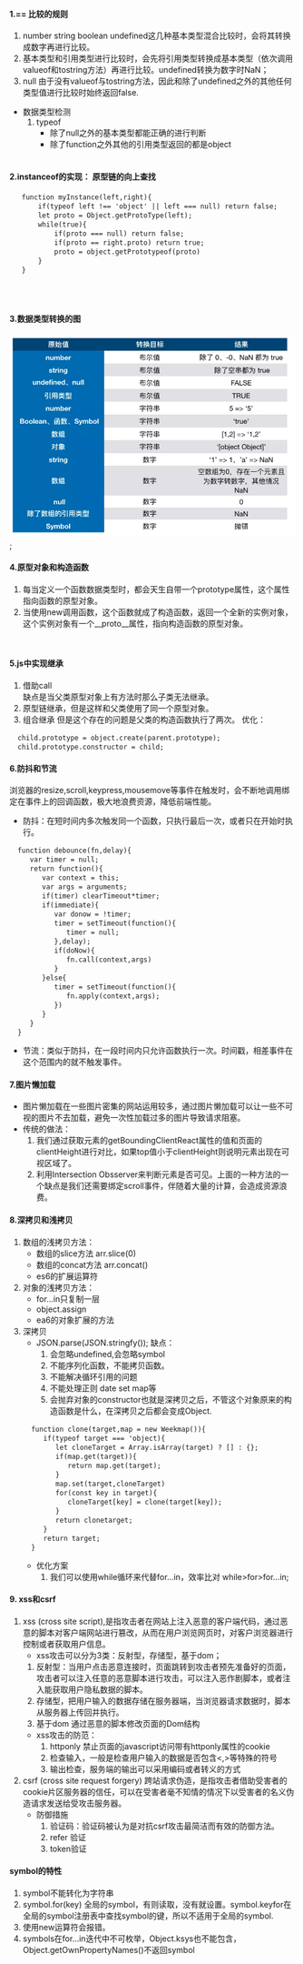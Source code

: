 #### 1.== 比较的规则
   1. number string boolean undefined这几种基本类型混合比较时，会将其转换成数字再进行比较。
   2. 基本类型和引用类型进行比较时，会先将引用类型转换成基本类型（依次调用valueof和tostring方法）再进行比较。undefined转换为数字时NaN；
   3. null 由于没有valueof与tostring方法，因此和除了undefined之外的其他任何类型值进行比较时始终返回false.
+ 数据类型检测
   1. typeof 
      + 除了null之外的基本类型都能正确的进行判断
      + 除了function之外其他的引用类型返回的都是object
<br/><br/>

#### 2.instanceof的实现： 原型链的向上查找
   ```
      function myInstance(left,right){
          if(typeof left !== 'object' || left === null) return false;
          let proto = Object.getProtoType(left);
          while(true){
              if(proto === null) return false;
              if(proto == right.proto) return true;
              proto = object.getPrototypeof(proto)
          }
      }
   ```
<br><br>

#### 3.数据类型转换的图
![](media/data.png);
<br/>

#### 4.原型对象和构造函数
   1. 每当定义一个函数数据类型时，都会天生自带一个prototype属性，这个属性指向函数的原型对象。
   2. 当使用new调用函数，这个函数就成了构造函数，返回一个全新的实例对象，这个实例对象有一个__proto__属性，指向构造函数的原型对象。
<br/>

#### 5.js中实现继承
   1. 借助call<br/>
   缺点是当父类原型对象上有方法时那么子类无法继承。
   2. 原型链继承，但是这样和父类使用了同一个原型对象。
   3. 组合继承
   但是这个存在的问题是父类的构造函数执行了两次。
   优化：
   ```
     child.prototype = object.create(parent.prototype);
     child.prototype.constructor = child;
   ```
#### 6.防抖和节流
   浏览器的resize,scroll,keypress,mousemove等事件在触发时，会不断地调用绑定在事件上的回调函数，极大地浪费资源，降低前端性能。
   + 防抖：在短时间内多次触发同一个函数，只执行最后一次，或者只在开始时执行。
   ```
     function debounce(fn,delay){
        var timer = null;
        return function(){
           var context = this;
           var args = arguments;
           if(timer) clearTimeout*timer;
           if(immediate){
              var donow = !timer;
              timer = setTimeout(function(){
                 timer = null;
              },delay);
              if(doNow){
                 fn.call(context,args)
              }
           }else{
              timer = setTimeout(function(){
                 fn.apply(context,args);
              })
           }
        }
     }
   ```
   + 节流：类似于防抖，在一段时间内只允许函数执行一次。时间戳，相差事件在这个范围内的就不触发事件。
#### 7.图片懒加载
   + 图片懒加载在一些图片密集的网站运用较多，通过图片懒加载可以让一些不可视的图片不去加载，避免一次性加载过多的图片导致请求阻塞。
   + 传统的做法：
      1. 我们通过获取元素的getBoundingClientReact属性的值和页面的clientHeight进行对比，如果top值小于clientHeight则说明元素出现在可视区域了。
      2. 利用Intersection Obsserver来判断元素是否可见。上面的一种方法的一个缺点是我们还需要绑定scroll事件，伴随着大量的计算，会造成资源浪费。
#### 8.深拷贝和浅拷贝
   1. 数组的浅拷贝方法：
      + 数组的slice方法 arr.slice(0)
      + 数组的concat方法 arr.concat()
      + es6的扩展运算符
   2. 对象的浅拷贝方法：
      + for...in只复制一层
      + object.assign
      + ea6的对象扩展的方法
   3. 深拷贝
      + JSON.parse(JSON.stringfy());
      缺点：
         1. 会忽略undefined,会忽略symbol
         2. 不能序列化函数，不能拷贝函数。
         3. 不能解决循环引用的问题
         4. 不能处理正则 date set map等
         5. 会抛弃对象的constructor也就是深拷贝之后，不管这个对象原来的构造函数是什么，在深拷贝之后都会变成Object.
      ```
        function clone(target,map = new Weekmap()){
           if(typeof target === 'object){
              let cloneTarget = Array.isArray(target) ? [] : {};
              if(map.get(target)){
                 return map.get(target);
              }
              map.set(target,cloneTarget)
              for(const key in target){
                 cloneTarget[key] = clone(target[key]);
              }
              return clonetarget;
           }
           return target;
        }
      ``` 
      + 优化方案
         1. 我们可以使用while循环来代替for...in，效率比对 while>for>for...in;

#### 9. xss和csrf
   1. xss (cross site script),是指攻击者在网站上注入恶意的客户端代码，通过恶意的脚本对客户端网站进行篡改，从而在用户浏览网页时，对客户浏览器进行控制或者获取用户信息。
      + xss攻击可以分为3类：反射型，存储型，基于dom；
      1. 反射型：当用户点击恶意连接时，页面跳转到攻击者预先准备好的页面，攻击者可以注入任意的恶意脚本进行攻击，可以注入恶作剧脚本，或者注入能获取用户隐私数据的脚本。
      2. 存储型，把用户输入的数据存储在服务器端，当浏览器请求数据时，脚本从服务器上传回并执行。
      3. 基于dom 通过恶意的脚本修改页面的Dom结构
      + xss攻击的防范： 
         1. httponly 禁止页面的javascript访问带有httponly属性的cookie
         2. 检查输入，一般是检查用户输入的数据是否包含<,>等特殊的符号
         3. 输出检查，服务端的输出可以采用编码或者转义的方式
   2. csrf (cross site request forgery) 跨站请求伪造，是指攻击者借助受害者的cookie片区服务器的信任，可以在受害者毫不知情的情况下以受害者的名义伪造请求发送给受攻击服务器。
      + 防御措施
         1. 验证码：验证码被认为是对抗csrf攻击最简洁而有效的防御方法。
         2. refer 验证
         3. token验证
#### symbol的特性
   1. symbol不能转化为字符串
   2. symbol.for(key) 全局的symbol，有则读取，没有就设置。symbol.keyfor在全局的symbol注册表中查找symbol的键，所以不适用于全局的symbol.
   3. 使用new运算符会报错。
   4. symbols在for...in迭代中不可枚举，Object.ksys也不能包含，Object.getOwnPropertyNames()不返回symbol 

   
